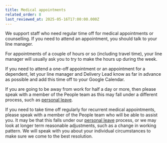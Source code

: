 ```yaml
---
title: Medical appointments
related_order: 8
last_reviewed_at: 2025-05-16T17:00:00.000Z
---
```


We support staff who need regular time off for medical appointments or counselling. If you need to attend an appointment, you should talk to your line manager.

For appointments of a couple of hours or so (including travel time), your line manager will usually ask you to try to make the hours up during the week.

If you need to attend a one-off appointment or an appointment for a dependent, let your line manager and Delivery Lead know as far in advance as possible and add this time off to your Google Calendar.

If you are going to be away from work for half a day or more, then please speak with a member of the People team as this may fall under a different process, such as [personal leave](https://playbook.dxw.com/staff-handbook/leave/personal-leave/).

If you need to take time off regularly for recurrent medical appointments, please speak with a member of the People team who will be able to assist you. It may be that this falls under our [personal leave](https://playbook.dxw.com/staff-handbook/leave/personal-leave/) process, or we may look at longer term reasonable adjustments, such as a change in working pattern. We will speak with you about your individual circumstances to make sure we come to the best resolution.
